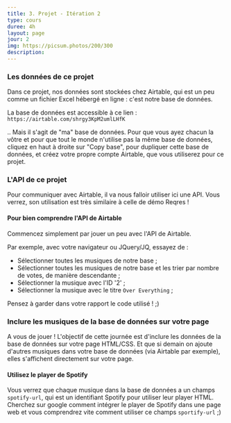 ```yaml
---
title: 3. Projet - Itération 2
type: cours
duree: 4h
layout: page
jour: 2
img: https://picsum.photos/200/300
description:
---
```


### Les données de ce projet
Dans ce projet, nos données sont stockées chez Airtable, qui est un peu comme un fichier Excel hébergé en ligne : c'est notre base de données.

La base de données est accessible à ce lien :
`https://airtable.com/shrgy3KpM2umlLHfK`

.. Mais il s'agit de "ma" base de données. Pour que vous ayez chacun la vôtre et pour que tout le monde n'utilise pas la même base de données, cliquez en haut à droite sur "Copy base", pour dupliquer cette base de données, et créez votre propre compte Airtable, que vous utiliserez pour ce projet.

### L'API de ce projet
Pour communiquer avec Airtable, il va nous falloir utiliser ici une API. Vous verrez, son utilisation est très similaire à celle de démo Reqres !

#### Pour bien comprendre l'API de Airtable
Commencez simplement par jouer un peu avec l'API de Airtable.

Par exemple, avec votre navigateur ou JQuery/JQ, essayez de :

- Sélectionner toutes les musiques de notre base ;
- Sélectionner toutes les musiques de notre base et les trier par nombre de votes, de manière descendante ;
- Sélectionner la musique avec l'ID '2' ;
- Sélectionner la musique avec le titre `Over Everything` ;

Pensez à garder dans votre rapport le code utilisé ! ;)

### Inclure les musiques de la base de données sur votre page
A vous de jouer ! L'objectif de cette journée est d'inclure les données de la base de données sur votre page HTML/CSS. Et que si demain on ajoute d'autres musiques dans votre base de données (via Airtable par exemple), elles s'affichent directement sur votre page.

#### Utilisez le player de Spotify
Vous verrez que chaque musique dans la base de données a un champs `spotify-url`, qui est un identifiant Spotify pour utiliser leur player HTML. Cherchez sur google comment intégrer le player de Spotify dans une page web et vous comprendrez vite comment utiliser ce champs `sportify-url` ;)
